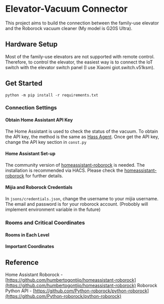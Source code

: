 # Elevator-Vacuum Connector

This project aims to build the connection between the family-use elevator and the Roborock vacuum cleaner (My model is G20S Ultra).

## Hardware Setup

Most of the family-use elevators are not supported with remote control. Therefore, to control the elevator, the easiest way is to connect the IoT switch with the elevator switch panel (I use Xiaomi giot.switch.v51ksm). 

## Get Started

```shell
python -m pip install -r requirements.txt
```

### Connection Settings

#### Obtain Home Assistant API Key

The Home Assistant is used to check the status of the vacuum. To obtain the API key, the method is the same as [Hass Agent](https://www.hass-agent.io/2.1/getting-started/initial-setup/). Once get the API key, change the API key section in ```const.py```

#### Home Assistant Set-up

The community version of [homeassistant-roborock](https://github.com/humbertogontijo/homeassistant-roborock) is needed. The installation is recommended via HACS. Please check the [homeassistant-roborock](https://github.com/humbertogontijo/homeassistant-roborock) for further details.

#### Mijia and Roborock Credentials

In ```jsons/credentials.json```, change the username to your mijia username. The email and password is for your roborock account. (Probobly will implement environment variable in the future)

### Rooms and Critical Coordinates

#### Rooms in Each Level

#### Important Coordinates

## Reference
Home Assistant Roborock - [https://github.com/humbertogontijo/homeassistant-roborock](https://github.com/humbertogontijo/homeassistant-roborock)
Roborock Python API - [https://github.com/Python-roborock/python-roborock](https://github.com/Python-roborock/python-roborock)

